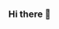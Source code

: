 ### Hi there 👋

<!--

👩‍💻 Développeuse passionnée par le code et l'esthétique !

🌱 En tant que débutante, je me lance dans l'aventure de l'apprentissage du développement. J'explore les langages comme HTML, CSS, et JavaScript pour créer des projets simples mais créatifs.

💻 Mon objectif est de comprendre les bases du développement tout en incorporant des éléments de design pour rendre mes projets attrayants et conviviaux.

🚀 J'adore découvrir de nouvelles choses, alors n'hésitez pas à jeter un œil à mes projets en constante évolution. Vos conseils et retours sont les bienvenus !

🎨 Adepte des technologies front-end, je m'immerge dans le monde du HTML, CSS, et JavaScript pour donner vie à mes idées créatives. Ma mission : rendre chaque interaction utilisateur mémorable.

🛠️ En constante évolution, je m'intéresse également aux technologies émergentes et aux tendances du design pour rester à la pointe de l'innovation.

🌐 Explorez mes projets et plongez dans l'intersection passionnante entre le code et le design !

Languages and Tools:
html5 css3, bootstrap, figma, canva, Adobe XD, git,  javascript, PHP, mysql, nodejs, photoshop,  sass, symfony,react, 

📫 How to reach me nhmbemba@gmail.com
Connect with me:
in/nhora-mbemba-b878b2207/

👨‍💻 All of my projects are available at https://nhora-mbemba-my-resume.vercel.app/
#DéveloppeuseEnHerbe #CodeEtDesign #ApprentissageContinu

#CodeEtDesign #DéveloppementWeb #PassionnéeDeDesign
-->
